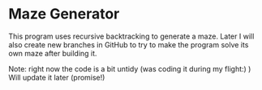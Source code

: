 # Maze Generator
This program uses recursive backtracking to generate a maze.
Later I will also create new branches in GitHub to try to make 
the program solve its own maze after
building it.

Note: right now the code is a bit untidy
(was coding it during my flight:) )
Will update it later (promise!)

